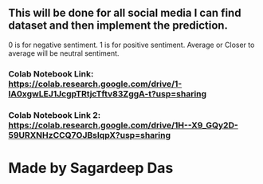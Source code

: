 ## This will be done for all social media I can find dataset and then implement the prediction.

0 is for negative sentiment.
1 is for positive sentiment.
Average or Closer to average will be neutral sentiment.

### Colab Notebook Link: https://colab.research.google.com/drive/1-IA0xgwLEJ1JcgpTRtjcTftv83ZggA-t?usp=sharing

### Colab Notebook Link 2: https://colab.research.google.com/drive/1H--X9_GQy2D-59URXNHzCCQ7OJBsIqpX?usp=sharing


# Made by Sagardeep Das
